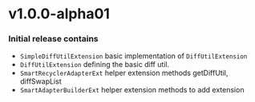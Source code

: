 # v1.0.0-alpha01

### Initial release contains
* `SimpleDiffUtilExtension` basic implementation of `DiffUtilExtension` 
* `DiffUtilExtension` defining the basic diff util.
* `SmartRecyclerAdapterExt` helper extension methods getDiffUtil, diffSwapList
* `SmartAdapterBuilderExt` helper extension methods to add extension